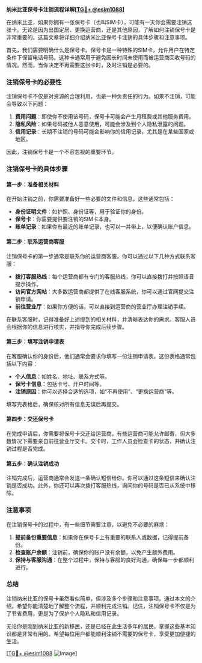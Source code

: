 **纳米比亚保号卡注销流程详解[[TG💪+ @esim1088](https://t.me/s/esim1088)]**

在纳米比亚，如果你拥有一张保号卡（也叫SIM卡），可能有一天你会需要注销这张卡。无论是因为出国定居、更换运营商，还是其他原因，了解如何注销保号卡是非常重要的。这篇文章将详细介绍纳米比亚保号卡注销的具体步骤和注意事项。

首先，我们需要明确什么是保号卡。保号卡是一种特殊的SIM卡，允许用户在特定条件下保留电话号码。这种卡通常用于避免因长时间未使用而被运营商回收号码的情况。然而，当你决定不再需要这张卡时，及时注销是必要的。

### 注销保号卡的必要性

注销保号卡不仅是对资源的合理利用，也是一种负责任的行为。如果不注销，可能会导致以下问题：

1. **费用问题**：即使你不使用该号码，保号卡可能会产生月租费或其他服务费用。
2. **隐私风险**：如果号码被他人恶意使用，可能会涉及到个人隐私泄露的问题。
3. **信用记录**：长期不注销的号码可能会影响你的信用记录，尤其是在某些国家或地区。

因此，注销保号卡是一个不容忽视的重要环节。

### 注销保号卡的具体步骤

#### 第一步：准备相关材料

在开始注销之前，你需要准备好一些必要的文件和信息。这些通常包括：

- **身份证明文件**：如护照、身份证等，用于验证你的身份。
- **保号卡**：你需要提供要注销的SIM卡本身。
- **账单记录**：如果你有最近的账单记录，也可以一并带上，以便确认账户信息。

#### 第二步：联系运营商客服

注销保号卡的第一步通常是联系你的运营商客服。你可以通过以下几种方式联系客服：

- **拨打客服热线**：每个运营商都有专门的客服热线，你可以直接拨打并按照语音提示操作。
- **访问官方网站**：大多数运营商都提供了在线客服系统，你可以通过官网提交注销申请。
- **前往营业厅**：如果你方便的话，可以直接到运营商的营业厅办理注销手续。

在联系客服时，记得准备好上述提到的相关材料，并清晰表达你的需求。客服人员会根据你的信息进行核实，并指导你完成后续步骤。

#### 第三步：填写注销申请表

在客服确认你的身份后，他们通常会要求你填写一份注销申请表。这份表格通常包括以下内容：

- **个人信息**：如姓名、地址、联系方式等。
- **保号卡信息**：包括卡号、开户时间等。
- **注销原因**：你可以选择合适的选项，如“不再使用”、“更换运营商”等。

填写完表格后，确保核对所有信息无误后再提交。

#### 第四步：交还保号卡

在完成申请后，你需要将保号卡交还给运营商。有些运营商可能允许邮寄，但大多数情况下需要亲自前往营业厅交卡。交卡时，工作人员会检查卡的状态，并确认注销过程是否完成。

#### 第五步：确认注销成功

注销完成后，运营商通常会发送一条确认短信给你。你可以通过这条短信来确认注销是否成功。此外，你还可以再次拨打客服热线，询问你的号码是否已从系统中移除。

### 注意事项

在注销保号卡的过程中，有一些细节需要注意，以避免不必要的麻烦：

1. **提前备份重要信息**：如果你在保号卡上有重要的联系人或数据，记得提前备份。
2. **检查账户余额**：注销前，确保你的账户没有余额，以免产生额外费用。
3. **保持与客服沟通**：在整个过程中，保持与客服的良好沟通，确保每一步都顺利进行。

### 总结

注销纳米比亚的保号卡虽然看似简单，但涉及多个步骤和注意事项。通过本文的介绍，希望你能清楚地了解整个流程，并顺利完成注销。记住，注销保号卡不仅是为了节省费用，更是为了保护个人隐私和信用记录。

无论你是刚到纳米比亚的新移民，还是已经在此生活多年的居民，掌握这些基本知识都是非常有用的。希望每位用户都能顺利注销不需要的保号卡，享受更加便捷的生活。

[[TG💪+ @esim1088](https://t.me/s/esim1088) ![Image](https://i.postimg.cc/4NQfJmqS/Snipaste-2025-05-13-00-14-12.png)]